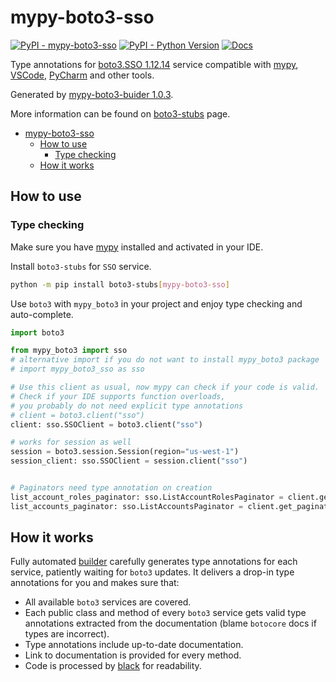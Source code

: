 # mypy-boto3-sso

[![PyPI - mypy-boto3-sso](https://img.shields.io/pypi/v/mypy-boto3-sso.svg?color=blue)](https://pypi.org/project/mypy-boto3-sso)
[![PyPI - Python Version](https://img.shields.io/pypi/pyversions/mypy-boto3-sso.svg?color=blue)](https://pypi.org/project/mypy-boto3-sso)
[![Docs](https://img.shields.io/readthedocs/mypy-boto3-builder.svg?color=blue)](https://mypy-boto3-builder.readthedocs.io/)

Type annotations for
[boto3.SSO 1.12.14](https://boto3.amazonaws.com/v1/documentation/api/1.12.14/reference/services/sso.html#SSO) service
compatible with [mypy](https://github.com/python/mypy), [VSCode](https://code.visualstudio.com/),
[PyCharm](https://www.jetbrains.com/pycharm/) and other tools.

Generated by [mypy-boto3-buider 1.0.3](https://github.com/vemel/mypy_boto3_builder).

More information can be found on [boto3-stubs](https://pypi.org/project/boto3-stubs/) page.

- [mypy-boto3-sso](#mypy-boto3-sso)
  - [How to use](#how-to-use)
    - [Type checking](#type-checking)
  - [How it works](#how-it-works)

## How to use

### Type checking

Make sure you have [mypy](https://github.com/python/mypy) installed and activated in your IDE.

Install `boto3-stubs` for `SSO` service.

```bash
python -m pip install boto3-stubs[mypy-boto3-sso]
```

Use `boto3` with `mypy_boto3` in your project and enjoy type checking and auto-complete.

```python
import boto3

from mypy_boto3 import sso
# alternative import if you do not want to install mypy_boto3 package
# import mypy_boto3_sso as sso

# Use this client as usual, now mypy can check if your code is valid.
# Check if your IDE supports function overloads,
# you probably do not need explicit type annotations
# client = boto3.client("sso")
client: sso.SSOClient = boto3.client("sso")

# works for session as well
session = boto3.session.Session(region="us-west-1")
session_client: sso.SSOClient = session.client("sso")


# Paginators need type annotation on creation
list_account_roles_paginator: sso.ListAccountRolesPaginator = client.get_paginator("list_account_roles")
list_accounts_paginator: sso.ListAccountsPaginator = client.get_paginator("list_accounts")
```

## How it works

Fully automated [builder](https://github.com/vemel/mypy_boto3_builder) carefully generates
type annotations for each service, patiently waiting for `boto3` updates. It delivers
a drop-in type annotations for you and makes sure that:

- All available `boto3` services are covered.
- Each public class and method of every `boto3` service gets valid type annotations
  extracted from the documentation (blame `botocore` docs if types are incorrect).
- Type annotations include up-to-date documentation.
- Link to documentation is provided for every method.
- Code is processed by [black](https://github.com/psf/black) for readability.